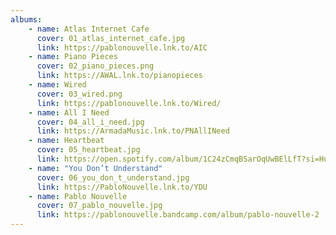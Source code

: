 ```yaml
---
albums: 
    - name: Atlas Internet Cafe
      cover: 01_atlas_internet_cafe.jpg
      link: https://pablonouvelle.lnk.to/AIC
    - name: Piano Pieces
      cover: 02_piano_pieces.png
      link: https://AWAL.lnk.to/pianopieces
    - name: Wired
      cover: 03_wired.png
      link: https://pablonouvelle.lnk.to/Wired/
    - name: All I Need
      cover: 04_all_i_need.jpg
      link: https://ArmadaMusic.lnk.to/PNAllINeed
    - name: Heartbeat
      cover: 05_heartbeat.jpg
      link: https://open.spotify.com/album/1C24zCmqBSarOqUwBElLfT?si=Hu-x1IPvRKSQ--uLKBJbDA
    - name: "You Don’t Understand"
      cover: 06_you_don_t_understand.jpg
      link: https://PabloNouvelle.lnk.to/YDU
    - name: Pablo Nouvelle
      cover: 07_pablo_nouvelle.jpg
      link: https://pablonouvelle.bandcamp.com/album/pablo-nouvelle-2
---
```

